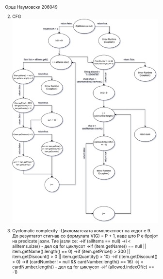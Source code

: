 Орце Наумовски 206049 

2. CFG
![Control Flow Graph](images/cfg.png)

3. Cyclomatic complexity
-Цикломатската комплексност на кодот е 9. До резултатот стигнав со формулата V(G) = P + 1,
 каде што P е бројот на predicate јазли. Тие јазли се:
 ->if (allItems == null)
 ->i < allItems.size() - дел од for циклусот
 ->if (item.getName() == null || item.getName().length() == 0)
 ->if (item.getPrice() > 300 || item.getDiscount() > 0 || item.getQuantity() > 10)
 ->if (item.getDiscount() > 0)
 ->if (cardNumber != null && cardNumber.length() == 16)
 ->j < cardNumber.length()  - дел од for циклусот
 ->if (allowed.indexOf(c) == -1)

